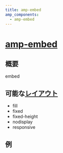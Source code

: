 ```yaml
---
title: amp-embed
amp_components:
  - amp-embed
---
```


# [amp-embed](https://www.ampproject.org/docs/reference/amp-embed.html)

## 概要

embed

## 可能な[レイアウト](../layouts.html)

- fill
- fixed
- fixed-height
- nodisplay
- responsive

## 例

